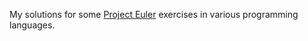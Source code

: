 My solutions for some [Project Euler](https://projecteuler.net/archives) exercises in various programming languages.